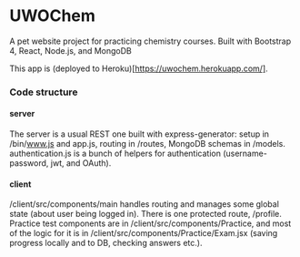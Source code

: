 # UWOChem
A pet website project for practicing chemistry courses. Built with Bootstrap 4, React, Node.js, and MongoDB

This app is (deployed to Heroku)[https://uwochem.herokuapp.com/].

### Code structure
#### server
The server is a usual REST one built with express-generator: setup in /bin/www.js and app.js, routing in /routes, MongoDB schemas in /models.
authentication.js is a bunch of helpers for authentication (username-password, jwt, and OAuth).

#### client
/client/src/components/main handles routing and manages some global state (about user being logged in). There is one protected route, /profile.
Practice test components are in /client/src/components/Practice, and most of the logic for it is in /client/src/components/Practice/Exam.jsx 
(saving progress locally and to DB, checking answers etc.).

